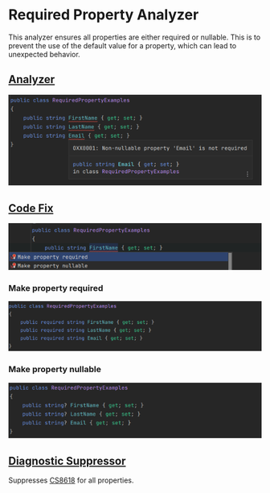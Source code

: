 # Required Property Analyzer

This analyzer ensures all properties are either required or nullable. This is to prevent the use of the default value for a property, which can lead to unexpected behavior.

## [Analyzer](RequiredPropertyAnalyzer.cs)
![Required Property Analyzer](assets/Analyzer.png)

## [Code Fix](RequiredPropertyCodeFixProvider.cs)
![Required Property Code Fix](assets/CodeFix_Selector.png)

### Make property required
![Code Fix - Make Required](assets/CodeFix_Required.png)

### Make property nullable
![Code Fix - Make Nullable](assets/CodeFix_Nullable.png)


## [Diagnostic Suppressor](RequiredPropertyDiagnosticSuppressor.cs)
Suppresses [CS8618](https://learn.microsoft.com/en-us/dotnet/csharp/language-reference/compiler-messages/nullable-warnings#nonnullable-reference-not-initialized) for all properties.